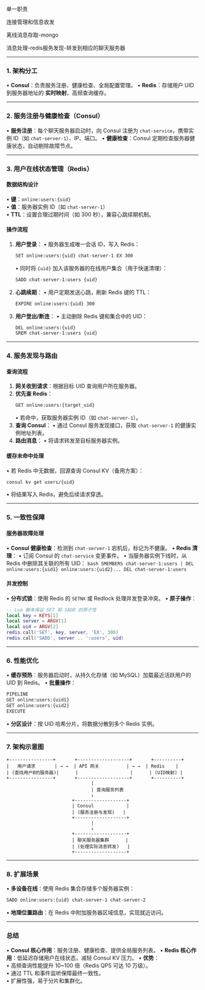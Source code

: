 



单一职责



连接管理和信息收发

离线消息存取-mongo

消息处理-redis服务发现-转发到相应的聊天服务器





---

### **1. 架构分工**
• **Consul**：负责服务注册、健康检查、全局配置管理。
• **Redis**：存储用户 UID 到服务器地址的 **实时映射**，高频查询缓存。

---

### **2. 服务注册与健康检查（Consul）**
• **服务注册**：每个聊天服务器启动时，向 Consul 注册为 `chat-service`，携带实例 ID（如 `chat-server-1`）、IP、端口。
• **健康检查**：Consul 定期检查服务器健康状态，自动剔除故障节点。

---

### **3. 用户在线状态管理（Redis）**
#### **数据结构设计**
• **键**：`online:users:{uid}`  
• **值**：服务器实例 ID（如 `chat-server-1`）  
• **TTL**：设置合理过期时间（如 300 秒），兼容心跳续期机制。

#### **操作流程**
1. **用户登录**：
   • 服务器生成唯一会话 ID，写入 Redis：
     ```bash
     SET online:users:{uid} chat-server-1 EX 300
     ```
   • 同时将 `{uid}` 加入该服务器的在线用户集合（用于快速清理）：
     ```bash
     SADD chat-server-1:users {uid}
     ```

2. **心跳续期**：
   • 用户定期发送心跳，刷新 Redis 键的 TTL：
     ```bash
     EXPIRE online:users:{uid} 300
     ```

3. **用户登出/断连**：
   • 主动删除 Redis 键和集合中的 UID：
     ```bash
     DEL online:users:{uid}
     SREM chat-server-1:users {uid}
     ```

---

### **4. 服务发现与路由**
#### **查询流程**
1. **网关收到请求**：根据目标 UID 查询用户所在服务器。
2. **优先查 Redis**：
   ```bash
   GET online:users:{target_uid}
   ```
   • 若命中，获取服务器实例 ID（如 `chat-server-1`）。
3. **查询 Consul**：
   • 通过 Consul 服务发现接口，获取 `chat-server-1` 的健康实例地址列表。
4. **路由消息**：
   • 将请求转发至目标服务器实例。

#### **缓存未命中处理**
• 若 Redis 中无数据，回源查询 Consul KV（备用方案）：
  ```bash
  consul kv get users/{uid}
  ```
• 将结果写入 Redis，避免后续请求穿透。

---

### **5. 一致性保障**
#### **服务器故障处理**
• **Consul 健康检查**：检测到 `chat-server-1` 宕机后，标记为不健康。
• **Redis 清理**：
  • 订阅 Consul 的 `chat-service` 变更事件。
  • 当服务器实例下线时，从 Redis 中删除其关联的所有 UID：
    ```bash
    SMEMBERS chat-server-1:users | DEL online:users:{uid1} online:users:{uid2}...
    DEL chat-server-1:users
    ```

#### **并发控制**
• **分布式锁**：使用 Redis 的 `SETNX` 或 Redlock 处理并发登录冲突。
• **原子操作**：
  ```lua
  -- Lua 脚本保证 SET 和 SADD 的原子性
  local key = KEYS[1]
  local server = ARGV[1]
  local uid = ARGV[2]
  redis.call('SET', key, server, 'EX', 300)
  redis.call('SADD', server .. ':users', uid)
  ```

---

### **6. 性能优化**
• **缓存预热**：服务器启动时，从持久化存储（如 MySQL）加载最近活跃用户的 UID 到 Redis。
• **批量操作**：
  ```bash
  PIPELINE
  GET online:users:{uid1}
  GET online:users:{uid2}
  EXECUTE
  ```
• **分区设计**：按 UID 哈希分片，将数据分散到多个 Redis 实例。

---

### **7. 架构示意图**
```
+----------------+       +-------------------+       +----------+
|   用户请求       | → →  | API 网关          | → →  | Redis    |
| (查找用户B的服务器)|      |                   |      | (UID映射) |
+----------------+       +-------------------+       +----------+
                               |
                               | 查询服务列表
                               ↓
                        +-------------------+
                        | Consul            |
                        | (服务注册与发现)   |
                        +-------------------+
                               |
                               ↓
                        +-------------------+
                        | 聊天服务器集群      |
                        | (处理实际消息转发)   |
                        +-------------------+
```

---

### **8. 扩展场景**
• **多设备在线**：使用 Redis 集合存储多个服务器实例：
  ```bash
  SADD online:users:{uid} chat-server-1 chat-server-2
  ```
• **地理位置路由**：在 Redis 中附加服务器区域信息，实现就近访问。

---

### **总结**
• **Consul 核心作用**：服务注册、健康检查、提供全局服务列表。
• **Redis 核心作用**：低延迟存储用户在线状态，减轻 Consul KV 压力。
• **优势**：  
  • 高频查询性能提升 10~100 倍（Redis QPS 可达 10 万级）。  
  • 通过 TTL 和事件监听保障最终一致性。  
  • 扩展性强，易于分片和集群化。
